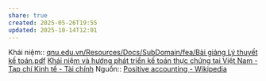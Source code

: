 ```yaml
---
share: true
created: 2025-05-26T19:55
updated: 2025-10-14T12:01
---
```

Khái niệm:: 
[qnu.edu.vn/Resources/Docs/SubDomain/fea/Bài giảng Lý thuyết kế toán.pdf](https://qnu.edu.vn/Resources/Docs/SubDomain/fea/B%C3%A0i%20gi%E1%BA%A3ng%20L%C3%BD%20thuy%E1%BA%BFt%20k%E1%BA%BF%20to%C3%A1n.pdf)
[Khái niệm và hướng phát triển kế toán thực chứng tại Việt Nam - Tạp chí Kinh tế - Tài chính](https://tapchikinhtetaichinh.vn/khai-niem-va-huong-phat-trien-ke-toan-thuc-chung-tai-viet-nam.html)
Nguồn:: [Positive accounting - Wikipedia](https://en.wikipedia.org/wiki/Positive_accounting)